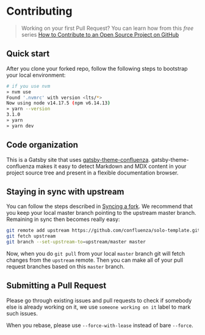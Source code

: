 # Contributing

> Working on your first Pull Request? You can learn how from this *free* series
> [How to Contribute to an Open Source Project on
> GitHub](https://egghead.io/series/how-to-contribute-to-an-open-source-project-on-github)

## Quick start

After you clone your forked repo, follow the following steps to bootstrap your
local environment:

```bash
# if you use nvm
» nvm use
Found '.nvmrc' with version <lts/*>
Now using node v14.17.5 (npm v6.14.13)
» yarn --version
3.1.0
» yarn
» yarn dev
```

## Code organization

This is a Gatsby site that uses [gatsby-theme-confluenza](https://www.npmjs.com/package/@confluenza/gatsby-theme-confluenza). gatsby-theme-confluenza makes it easy to detect Markdown and MDX content in your project source tree and present in a flexible documentation browser.

## Staying in sync with upstream

You can follow the steps described in [Syncing a
fork](https://help.github.com/articles/syncing-a-fork/). We recommend that you
keep your local master branch pointing to the upstream master branch. Remaining
in sync then becomes really easy:

```bash
git remote add upstream https://github.com/confluenza/solo-template.git
git fetch upstream
git branch --set-upstream-to=upstream/master master
```

Now, when you do `git pull` from your local `master` branch git will 
fetch changes from the `upstream` remote. Then you can make all of 
your pull request branches based on this `master` branch.

## Submitting a Pull Request

Please go through existing issues and pull requests to check if 
somebody else is already working on it, we use `someone working on it` 
label to mark such issues.

When you rebase, please use `--force-with-lease` instead of bare `--force`.
